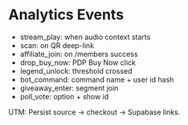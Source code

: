 # Analytics Events
- stream_play: when audio context starts
- scan: on QR deep-link
- affiliate_join: on /members success
- drop_buy_now: PDP Buy Now click
- legend_unlock: threshold crossed
- bot_command: command name + user id hash
- giveaway_enter: segment join
- poll_vote: option + show id

UTM: Persist source → checkout → Supabase links.
